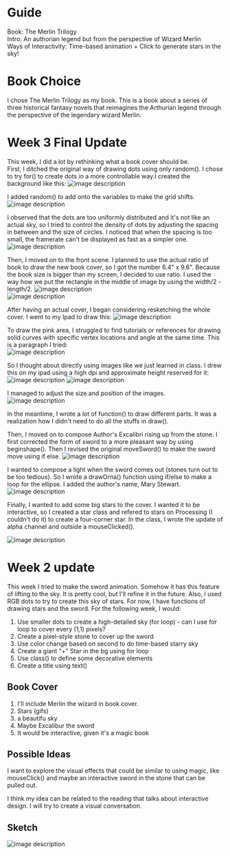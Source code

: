 # Guide
Book: The Merlin Trilogy  
Intro: An authorian legend but from the perspective of Wizard Merlin  
Ways of Interactivity: Time-based animation + Click to generate stars in the sky!  

# Book Choice
I chose The Merlin Trilogy as my book. This is a book about a series of three historical fantasy novels that reimagines the Arthurian legend through the perspective of the legendary wizard Merlin. 



# Week 3 Final Update
This week, I did a lot by rethinking what a book cover should be.   
First, I ditched the original way of drawing dots using only random(). I chose to try for() to create dots in a more controllable way.I created the background like this:
![image description](./5.png)  

I added random() to add onto the variables to make the grid shifts.  
![image description](./6.png)  


I observed that the dots are too uniformly distributed and it's not like an actual sky, so I tried to control the density of dots by adjusting the spacing in between and the size of circles. I noticed that when the spacing is too small, the framerate can't be displayed as fast as a simpler one.   
![image description](./4.png)  

Then, I moved on to the front scene. I planned to use the actual ratio of book to draw the new book cover, so I got the number 6.4" x 9.6". Because the book size is bigger than my screen, I decided to use ratio. I used the way how we put the rectangle in the middle of image by using the width/2 - length/2. 
![image description](./7.png)  
![image description](./8.png)  


After having an actual cover, I began considering resketching the whole cover. I went to my Ipad to draw this:
![image description](./9.png)  

To draw the pink area, I struggled to find tutorials or references for drawing solid curves with specific vertex locations and angle at the same time. This is a paragraph I tried:  
![image description](./11.png)  


 So I thought about directly using images like we just learned in class. I drew this on my ipad using a high dpi and approximate height reserved for it:
![image description](./12.png) 
![image description](./10.png) 

I managed to adjust the size and position of the images.   
![image description](./13.png) 

In the meantime, I wrote a lot of function() to draw different parts. It was a realization how I didn't need to do all the stuffs in draw().  

Then, I moved on to compose Author's Excalibri rising up from the stone. I first corrected the form of sword to a more pleasant way by using beginshape(). Then I revised the original moveSword() to make the sword move using if else. 
![image description](./14.png) 


I wanted to compose a light when the sword comes out (stones turn out to be too tedious). So I wrote a drawOrna() function using if/else to make a loop for the ellipse. I added the author's name, Mary Stewart. 
![image description](./15.png) 


Finally, I wanted to add some big stars to the cover. I wanted it to be interactive, so I created a star class and refered to stars on Processing (I couldn't do it) to create a four-corner star. In the class, I wrote the update of alpha channel and outside a mouseClicked(). 

![image description](./16.png)  



















# Week 2 update
This week I tried to make the sword animation. Somehow it has this feature of lifting to the sky. It is pretty cool, but I'll refine it in the future. Also, I used RGB dots to try to create this sky of stars. For now, I have functions of drawing stars and the sword. For the following week, I would:

1. Use smaller dots to create a high-detailed sky (for loop) - can I use for loop to cover every (1,1) pixels?
2. Create a pixel-style stone to cover up the sword
3. Use color change based on second to do time-based starry sky
4. Create a giant "+" Star in the bg using for loop
5. Use class() to define some decorative elements
6. Create a title using text()




## Book Cover
1. I'll include Merlin the wizard in book cover. 
2. Stars (gifs)
3. a beautifu sky
4. Maybe Excalibur the sword
5. It would be interactive, given it's a magic book

## Possible Ideas
I want to explore the visual effects that could be similar to using magic, like mouseClick() and maybe an interactive sword in the stone that can be pulled out.  

I think my idea can be related to the reading that talks about interactive design. I will try to create a visual conversation.


## Sketch
![image description](./1.png)  

